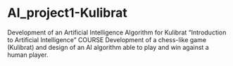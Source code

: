 # AI_project1-Kulibrat
Development of an Artificial Intelligence Algorithm for Kulibrat
“Introduction to Artificial Intelligence” COURSE
Development of a chess-like game (Kulibrat) and design of an AI algorithm able to play and win against a human player.
